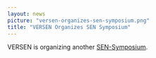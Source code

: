 ```yaml
---
layout: news
picture: "versen-organizes-sen-symposium.png"
title: "VERSEN Organizes SEN Symposium"
---
```


<p>VERSEN is organizing another <a href="http://www.sen-symposium.nl/">SEN-Symposium</a>.&nbsp;</p>

		